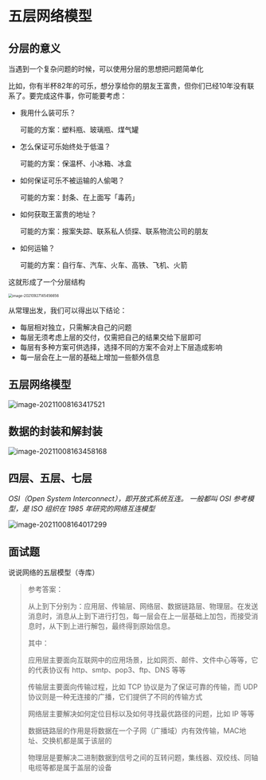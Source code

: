# 五层网络模型

## 分层的意义

当遇到一个复杂问题的时候，可以使用分层的思想把问题简单化

比如，你有半杯82年的可乐，想分享给你的朋友王富贵，但你们已经10年没有联系了。要完成这件事，你可能要考虑：

- 我用什么装可乐？

  可能的方案：塑料瓶、玻璃瓶、煤气罐

- 怎么保证可乐始终处于低温？

  可能的方案：保温杯、小冰箱、冰盒

- 如何保证可乐不被运输的人偷喝？

  可能的方案：封条、在上面写「毒药」

- 如何获取王富贵的地址？

  可能的方案：报案失踪、联系私人侦探、联系物流公司的朋友
  
- 如何运输？

  可能的方案：自行车、汽车、火车、高铁、飞机、火箭

这就形成了一个分层结构

<img src="http://mdrs.yuanjin.tech/img/20210927145456.png" alt="image-20210927145456656" style="zoom:50%;" />  



从常理出发，我们可以得出以下结论：

- 每层相对独立，只需解决自己的问题
- 每层无须考虑上层的交付，仅需把自己的结果交给下层即可
- 每层有多种方案可供选择，选择不同的方案不会对上下层造成影响
- 每一层会在上一层的基础上增加一些额外信息

## 五层网络模型

![image-20211008163417521](http://mdrs.yuanjin.tech/img/20211008163417.png)

## 数据的封装和解封装

![image-20211008163458168](http://mdrs.yuanjin.tech/img/20211008163458.png)

## 四层、五层、七层

*OSI（Open System Interconnect），即开放式系统互连。 一般都叫 OSI 参考模型，是 ISO 组织在 1985 年研究的网络互连模型*

![image-20211008164017299](http://mdrs.yuanjin.tech/img/20211008164017.png)

## 面试题

说说网络的五层模型（寺库）

> 参考答案：
>
> 从上到下分别为：应用层、传输层、网络层、数据链路层、物理层。在发送消息时，消息从上到下进行打包，每一层会在上一层基础上加包，而接受消息时，从下到上进行解包，最终得到原始信息。
>
> 其中：
>
> 应用层主要面向互联网中的应用场景，比如网页、邮件、文件中心等等，它的代表协议有 http、smtp、pop3、ftp、DNS 等等
>
> 传输层主要面向传输过程，比如 TCP 协议是为了保证可靠的传输，而 UDP 协议则是一种无连接的广播，它们提供了不同的传输方式
>
> 网络层主要解决如何定位目标以及如何寻找最优路径的问题，比如 IP 等等
>
> 数据链路层的作用是将数据在一个子网（广播域）内有效传输，MAC地址、交换机都是属于该层的
>
> 物理层是要解决二进制数据到信号之间的互转问题，集线器、双绞线、同轴电缆等都是属于盖层的设备